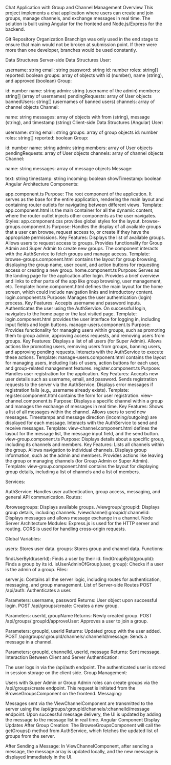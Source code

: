Chat Application with Group and Channel Management
Overview
This project implements a chat application where users can create and join groups, manage channels, and exchange messages in real time. The solution is built using Angular for the frontend and Node.js/Express for the backend.

Git Repository Organization
Branchign was only used in the end stage to ensure that main would not be broken at submission point. If there were more than one developer, branches would be used constantly.

Data Structures
Server-side Data Structures
User:

username: string
email: string
password: string
id: number
roles: string[]
reported: boolean
groups: array of objects with id (number), name (string), and approved (boolean)
Group:

id: number
name: string
admin: string (username of the admin)
members: string[] (array of usernames)
pendingRequests: array of User objects
bannedUsers: string[] (usernames of banned users)
channels: array of channel objects
Channel:

name: string
messages: array of objects with from (string), message (string), and timestamp (string)
Client-side Data Structures (Angular)
User:

username: string
email: string
groups: array of group objects
id: number
roles: string[]
reported: boolean
Group:

id: number
name: string
admin: string
members: array of User objects
pendingRequests: array of User objects
channels: array of channel objects
Channel:

name: string
messages: array of message objects
Message:

text: string
timestamp: string
incoming: boolean
showTimestamp: boolean
Angular Architecture
Components:

app.component.ts
Purpose: The root component of the application. It serves as the base for the entire application, rendering the main layout and containing router outlets for navigating between different views.
Template: app.component.html is the main container for all the dynamic content, where the router outlet injects other components as the user navigates.
Styles: app.component.css provides global styles for the layout.
browse-groups.component.ts
Purpose: Handles the display of all available groups that a user can browse, request access to, or create if they have the appropriate permissions.
Key Features:
Displays the list of available groups.
Allows users to request access to groups.
Provides functionality for Group Admin and Super Admin to create new groups.
The component interacts with the AuthService to fetch groups and manage access.
Template: browse-groups.component.html contains the layout for group browsing, displaying the group name, user count, and action buttons for requesting access or creating a new group.
home.component.ts
Purpose: Serves as the landing page for the application after login. Provides a brief overview and links to other parts of the app like group browsing, user management, etc.
Template: home.component.html defines the main layout for the home screen, which could include navigation links and introductory content.
login.component.ts
Purpose: Manages the user authentication (login) process.
Key Features:
Accepts username and password inputs.
Authenticates the user using the AuthService.
On successful login, navigates to the home page or the last visited page.
Template: login.component.html provides the user interface for logging in, including input fields and login buttons.
manage-users.component.ts
Purpose: Provides functionality for managing users within groups, such as promoting them to group admin, approving access requests, and removing users from groups.
Key Features:
Displays a list of all users (for Super Admin).
Allows actions like promoting users, removing users from groups, banning users, and approving pending requests.
Interacts with the AuthService to execute these actions.
Template: manage-users.component.html contains the layout for managing users, including lists of users, action buttons for each user, and group-related management features.
register.component.ts
Purpose: Handles user registration for the application.
Key Features:
Accepts new user details such as username, email, and password.
Sends registration requests to the server via the AuthService.
Displays error messages if registration fails (e.g., username already exists).
Template: register.component.html contains the form for user registration.
view-channel.component.ts
Purpose: Displays a specific channel within a group and manages the exchange of messages in real time.
Key Features:
Shows a list of all messages within the channel.
Allows users to send new messages.
Timestamps and message direction (incoming/outgoing) are displayed for each message.
Interacts with the AuthService to send and receive messages.
Template: view-channel.component.html defines the layout for the message list, the message input field, and the send button.
view-group.component.ts
Purpose: Displays details about a specific group, including its channels and members.
Key Features:
Lists all channels within the group.
Allows navigation to individual channels.
Displays group information, such as the admin and members.
Provides actions like leaving the group or managing channels (for Group Admin or Super Admin).
Template: view-group.component.html contains the layout for displaying group details, including a list of channels and a list of members.

Services:

AuthService: Handles user authentication, group access, messaging, and general API communication.
Routes:

/browsegroups: Displays available groups.
/viewgroup/:groupid: Displays group details, including channels.
/viewchannel/:groupid/:channelid: Displays messages and allows message exchange in a channel.
Node Server Architecture
Modules: Express.js is used for the HTTP server and routing. CORS is used for handling cross-origin requests.

Global Variables:

users: Stores user data.
groups: Stores group and channel data.
Functions:

findUserById(userId): Finds a user by their id.
findGroupById(groupId): Finds a group by its id.
isUserAdminOfGroup(user, group): Checks if a user is the admin of a group.
Files:

server.js: Contains all the server logic, including routes for authentication, messaging, and group management.
List of Server-side Routes
POST /api/auth: Authenticates a user.

Parameters: username, password
Returns: User object upon successful login.
POST /api/groups/create: Creates a new group.

Parameters: userId, groupName
Returns: Newly created group.
POST /api/groups/:groupId/approveUser: Approves a user to join a group.

Parameters: groupId, userId
Returns: Updated group with the user added.
POST /api/groups/:groupId/channels/:channelId/message: Sends a message in a channel.

Parameters: groupId, channelId, userId, message
Returns: Sent message.
Interaction Between Client and Server
Authentication:

The user logs in via the /api/auth endpoint. The authenticated user is stored in session storage on the client side.
Group Management:

Users with Super Admin or Group Admin roles can create groups via the /api/groups/create endpoint. This request is initiated from the BrowseGroupsComponent on the frontend.
Messaging:

Messages sent via the ViewChannelComponent are transmitted to the server using the /api/groups/:groupId/channels/:channelId/message endpoint. Upon successful message delivery, the UI is updated by adding the message to the message list in real time.
Angular Component Display Updates
After Group Creation: The BrowseGroupsComponent will call the getGroups() method from AuthService, which fetches the updated list of groups from the server.

After Sending a Message: In ViewChannelComponent, after sending a message, the message array is updated locally, and the new message is displayed immediately in the UI.
